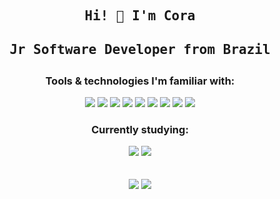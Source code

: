 <h2 align='center'><samp>
  Hi! 👋 I'm Cora

<h4 align='center'>
  Jr Software Developer from Brazil<br>
</h4></samp></h2>

<p align='center'>  
  <h3 align='center'><b>Tools & technologies I'm familiar with:</b></h3><p>
<div style='display: inline_block' align='center'>
  <img src="https://img.shields.io/badge/C%23-239120?style=for-the-badge&logo=c-sharp&logoColor=white">
  <img src="https://img.shields.io/badge/.NET-512BD4?style=for-the-badge&logo=dotnet&logoColor=white">  
  <img src="https://img.shields.io/badge/HTML5-E34F26?style=for-the-badge&logo=html5&logoColor=white">
  <img src="https://img.shields.io/badge/CSS3-1572B6?style=for-the-badge&logo=css3&logoColor=white">
  <img src="https://img.shields.io/badge/JavaScript-323330?style=for-the-badge&logo=javascript&logoColor=F7DF1E">
  <img src="https://img.shields.io/badge/Bootstrap-563D7C?style=for-the-badge&logo=bootstrap&logoColor=white">
  <img src="https://img.shields.io/badge/Figma-F24E1E?style=for-the-badge&logo=figma&logoColor=white">
  <img src="https://img.shields.io/badge/MySQL-005C84?style=for-the-badge&logo=mysql&logoColor=white">
  <img src="https://img.shields.io/badge/Trello-0052CC?style=for-the-badge&logo=trello&logoColor=white">
 </div>
 
<p align='center'>  
  <h3 align='center'><b>Currently studying:</b></h3><p>
<div style='display: inline_block' align='center'>
  <img src="https://img.shields.io/badge/Docker-2CA5E0?style=for-the-badge&logo=docker&logoColor=white">
  <img src="https://img.shields.io/badge/React-20232A?style=for-the-badge&logo=react&logoColor=61DAFB">
</div><br><br>

<div align='center'>
  <a href="#"><img src="https://github-readme-stats.vercel.app/api?username=coramori&show_icons=true&theme=dracula&hide=stars"></a>
  <a href="#"><img src="https://github-readme-stats.vercel.app/api/top-langs/?username=coramori&layout=compact&theme=dracula"></a>
</div>
